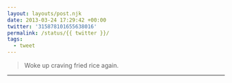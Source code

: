 ```yaml
---
layout: layouts/post.njk
date: 2013-03-24 17:29:42 +00:00
twitter: '315878101655638016'
permalink: /status/{{ twitter }}/
tags: 
  - tweet
---
```


> Woke up craving fried rice again.

---
